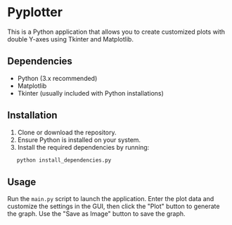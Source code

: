 # Pyplotter

This is a Python application that allows you to create customized plots with double Y-axes using Tkinter and Matplotlib.

## Dependencies
- Python (3.x recommended)
- Matplotlib
- Tkinter (usually included with Python installations)

## Installation

1. Clone or download the repository.
2. Ensure Python is installed on your system.
3. Install the required dependencies by running:
 ```bash
    python install_dependencies.py
 ```   

## Usage

Run the `main.py` script to launch the application. Enter the plot data and customize the settings in the GUI, then click the "Plot" button to generate the graph. Use the "Save as Image" button to save the graph.



